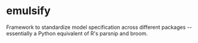 # emulsify
Framework to standardize model specification across different packages -- essentially a Python equivalent of R's parsnip and broom.
